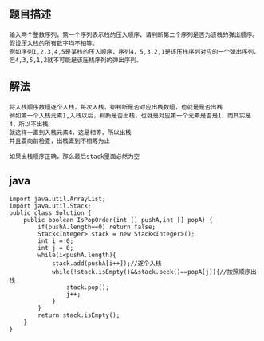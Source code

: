 ## 题目描述

    输入两个整数序列，第一个序列表示栈的压入顺序，请判断第二个序列是否为该栈的弹出顺序。
    假设压入栈的所有数字均不相等。
    例如序列1,2,3,4,5是某栈的压入顺序，序列4，5,3,2,1是该压栈序列对应的一个弹出序列，
    但4,3,5,1,2就不可能是该压栈序列的弹出序列。


## 解法

    将入栈顺序数组逐个入栈，每次入栈，都判断是否对应出栈数组，也就是是否出栈
    例如第一个入栈元素1,入栈以后，判断是否出栈，也就是对应第一个元素是否是1，而其实是4，所以不出栈
    就这样一直到入栈元素4，这是相等，所以出栈
    并且要向前检查，出栈直到不相等为止
    
    如果出栈顺序正确，那么最后stack里面必然为空
    
## java

    import java.util.ArrayList;  
    import java.util.Stack;  
    public class Solution {  
        public boolean IsPopOrder(int [] pushA,int [] popA) {  
            if(pushA.length==0) return false;  
            Stack<Integer> stack = new Stack<Integer>();  
            int i = 0;  
            int j = 0;  
            while(i<pushA.length){  
                stack.add(pushA[i++]);//逐个入栈  
                while(!stack.isEmpty()&&stack.peek()==popA[j]){//按照顺序出栈  
                    stack.pop();  
                    j++;  
                }  
            }  
            return stack.isEmpty();  
        }  
    } 